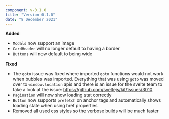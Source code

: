 ```yaml
---
component: v-0.1.0
title: "Version 0.1.0"
date: "8 December 2021"
---
```


**Added**

- `Modals` now support an image
- `CardHeader` will no longer default to having a border
- `Buttons` will now default to being wide

**Fixed**

- The `goto` issue was fixed where imported `goto` functions would not work when bubbles was imported. Everything that was using `goto` was moved over to `window.location` apis and there is an issue for the svelte team to take a look at the issue: https://github.com/sveltejs/kit/issues/3010
- `Pagination` will now show loading stat correctly
- `Button` now supports `prefetch` on anchor tags and automatically shows loading state when using href properties
- Removed all used css styles so the verbose builds will be much faster
